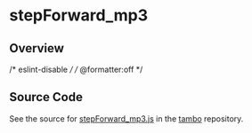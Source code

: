 # stepForward_mp3

## Overview

/* eslint-disable */
/* @formatter:off */



## Source Code

See the source for [stepForward_mp3.js](https://github.com/phetsims/tambo/blob/main/sounds/stepForward_mp3.js) in the [tambo](https://github.com/phetsims/tambo) repository.
